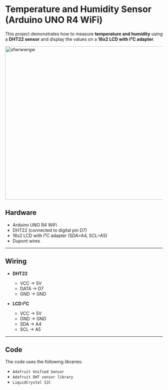 # Temperature and Humidity Sensor (Arduino UNO R4 WiFi)

This project demonstrates how to measure **temperature and humidity** using a **DHT22 sensor** and display the values on a **16x2 LCD with I²C adapter**.


<img width="738" height="489" alt="sfwrwwrgw" src="https://github.com/user-attachments/assets/d458e629-fb01-446b-8a1d-8e990f0b187a" />


## Hardware
- Arduino UNO R4 WiFi  
- DHT22 (connected to digital pin D7)  
- 16x2 LCD with I²C adapter (SDA=A4, SCL=A5)  
- Dupont wires  

---

## Wiring
- **DHT22**  
  - VCC → 5V  
  - DATA → D7  
  - GND → GND  

- **LCD I²C**  
  - VCC → 5V  
  - GND → GND  
  - SDA → A4  
  - SCL → A5  

---

## Code
The code uses the following libraries:
- `Adafruit Unified Sensor`  
- `Adafruit DHT sensor library`  
- `LiquidCrystal I2C`  
